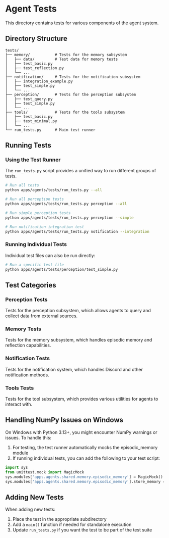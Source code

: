 # Agent Tests

This directory contains tests for various components of the agent system.

## Directory Structure

```
tests/
├── memory/           # Tests for the memory subsystem
│   ├── data/         # Test data for memory tests
│   ├── test_basic.py
│   ├── test_reflection.py
│   └── ...
├── notification/     # Tests for the notification subsystem
│   ├── integration_example.py
│   ├── test_simple.py
│   └── ...
├── perception/       # Tests for the perception subsystem
│   ├── test_query.py
│   ├── test_simple.py
│   └── ...
├── tools/            # Tests for the tools subsystem
│   ├── test_basic.py
│   ├── test_minimal.py
│   └── ...
└── run_tests.py      # Main test runner
```

## Running Tests

### Using the Test Runner

The `run_tests.py` script provides a unified way to run different groups of tests.

```bash
# Run all tests
python apps/agents/tests/run_tests.py --all

# Run all perception tests
python apps/agents/tests/run_tests.py perception --all

# Run simple perception tests
python apps/agents/tests/run_tests.py perception --simple

# Run notification integration test
python apps/agents/tests/run_tests.py notification --integration
```

### Running Individual Tests

Individual test files can also be run directly:

```bash
# Run a specific test file
python apps/agents/tests/perception/test_simple.py
```

## Test Categories

### Perception Tests

Tests for the perception subsystem, which allows agents to query and collect data from external sources.

### Memory Tests

Tests for the memory subsystem, which handles episodic memory and reflection capabilities.

### Notification Tests

Tests for the notification system, which handles Discord and other notification methods.

### Tools Tests

Tests for the tool subsystem, which provides various utilities for agents to interact with.

## Handling NumPy Issues on Windows

On Windows with Python 3.13+, you might encounter NumPy warnings or issues. To handle this:

1. For testing, the test runner automatically mocks the episodic_memory module
2. If running individual tests, you can add the following to your test script:

```python
import sys
from unittest.mock import MagicMock
sys.modules['apps.agents.shared.memory.episodic_memory'] = MagicMock()
sys.modules['apps.agents.shared.memory.episodic_memory'].store_memory = lambda *args, **kwargs: True
```

## Adding New Tests

When adding new tests:

1. Place the test in the appropriate subdirectory
2. Add a `main()` function if needed for standalone execution
3. Update `run_tests.py` if you want the test to be part of the test suite 
 